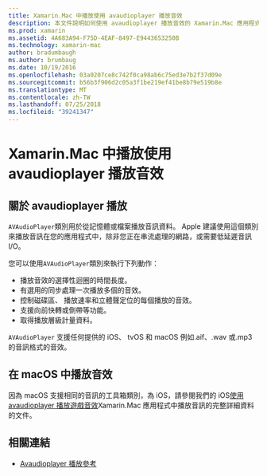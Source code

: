 ```yaml
---
title: Xamarin.Mac 中播放使用 avaudioplayer 播放音效
description: 本文件說明如何使用 avaudioplayer 播放音效的 Xamarin.Mac 應用程式中播放。 它討論 avaudioplayer 播放高的層級和更全面地探索它的其他文件的連結。
ms.prod: xamarin
ms.assetid: 4A683A94-F75D-4EAF-8497-E9443653250B
ms.technology: xamarin-mac
author: bradumbaugh
ms.author: brumbaug
ms.date: 10/19/2016
ms.openlocfilehash: 03a0207ce8c742f0ca98ab6c75ed3e7b2f37d09e
ms.sourcegitcommit: b56b3f906d2c05a3f1be219ef41be8b79e519b8e
ms.translationtype: MT
ms.contentlocale: zh-TW
ms.lasthandoff: 07/25/2018
ms.locfileid: "39241347"
---
```

# <a name="playing-sound-with-avaudioplayer-in-xamarinmac"></a>Xamarin.Mac 中播放使用 avaudioplayer 播放音效

## <a name="about-the-avaudioplayer"></a>關於 avaudioplayer 播放

`AVAudioPlayer`類別用於從記憶體或檔案播放音訊資料。 Apple 建議使用這個類別來播放音訊在您的應用程式中，除非您正在串流處理的網路，或需要低延遲音訊 I/O。

您可以使用`AVAudioPlayer`類別來執行下列動作：

- 播放音效的選擇性迴圈的時間長度。
- 有選用的同步處理一次播放多個的音效。
- 控制磁碟區、 播放速率和立體聲定位的每個播放的音效。
- 支援向前快轉或倒帶等功能。
- 取得播放層級計量資料。

`AVAudioPlayer` 支援任何提供的 iOS、 tvOS 和 macOS 例如.aif、.wav 或.mp3 的音訊格式的音效。

## <a name="playing-sounds-in-macos"></a>在 macOS 中播放音效

因為 macOS 支援相同的音訊的工具箱類別，為 iOS，請參閱我們的 iOS[使用 avaudioplayer 播放遊戲音效](https://github.com/xamarin/recipes/tree/master/Recipes/ios/media/sound/avaudioplayer)Xamarin.Mac 應用程式中播放音訊的完整詳細資料的文件。

## <a name="related-links"></a>相關連結

- [Avaudioplayer 播放參考](https://developer.apple.com/documentation/avfoundation/avaudioplayer)
